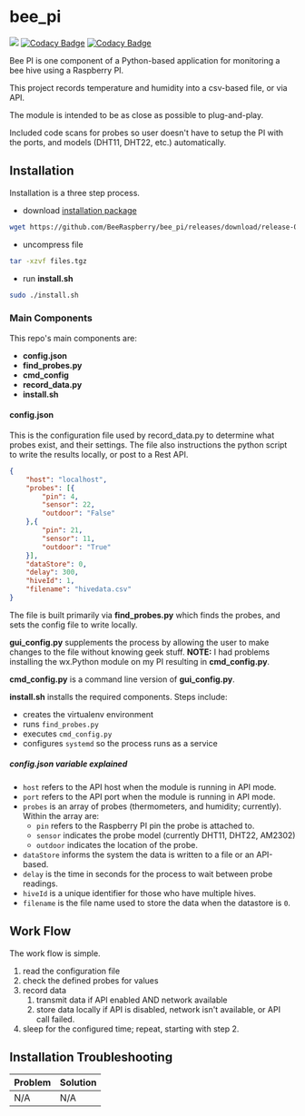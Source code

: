 # bee_pi
![](https://github.com/BeeRaspberry/bee_pi/workflows/build_and_package/badge.svg)
[![Codacy Badge](https://api.codacy.com/project/badge/Grade/0dd7ae717fb34eebaae1fd65b40ae881)](https://app.codacy.com/app/erikdeirdre/bee_pi?utm_source=github.com&utm_medium=referral&utm_content=BeeRaspberry/bee_pi&utm_campaign=Badge_Grade_Dashboard)
[![Codacy Badge](https://api.codacy.com/project/badge/Coverage/4cb8ef70df5243af80ed35039e965ba1)](https://www.codacy.com/manual/erikdeirdre/bee_pi?utm_source=github.com&utm_medium=referral&utm_content=BeeRaspberry/bee_pi&utm_campaign=Badge_Coverage)

Bee PI is one component of a Python-based application for monitoring a bee hive using a Raspberry PI.

This project records temperature and humidity into a csv-based file, or via API. 

The module is intended to be as close as possible to plug-and-play. 

Included code scans for probes so user doesn't have to setup the PI with the ports, and models (DHT11, DHT22, etc.) automatically.

## Installation
Installation is a three step process.

-  download [installation package](../../releases/download/release-0.1/files.tgz)
```bash
wget https://github.com/BeeRaspberry/bee_pi/releases/download/release-0.1/files.tgz
```
- uncompress file
```bash
tar -xzvf files.tgz
```
- run **install.sh**
```bash
sudo ./install.sh
```

### Main Components

This repo's main components are:
- **config.json**
- **find_probes.py**
- **cmd_config**
- **record_data.py**
- **install.sh**

#### config.json

This is the configuration file used by record_data.py to determine what probes exist, and their settings. The file also instructions the python script to write the results locally, or post to a Rest API.

```json
{
	"host": "localhost",
	"probes": [{
		"pin": 4,
		"sensor": 22,
		"outdoor": "False"
	},{
		"pin": 21,
		"sensor": 11,
		"outdoor": "True"	
	}],
	"dataStore": 0,
	"delay": 300,
	"hiveId": 1,
	"filename": "hivedata.csv"
}
```
The file is built primarily via **find_probes.py** which finds the probes, and sets the config file to write locally.

**gui_config.py** supplements the process by allowing the user to make changes to the file without knowing geek stuff. **NOTE:** I had problems installing the wx.Python module on my PI resulting in **cmd_config.py**.

**cmd_config.py** is a command line version of **gui_config.py**.

**install.sh** installs the required components. Steps include:
- creates the virtualenv environment
- runs `find_probes.py`
- executes `cmd_config.py`
- configures `systemd` so the process runs as a service
 
##### config.json variable explained
- `host` refers to the API host when the module is running in API mode.
- `port` refers to the API port when the module is running in API mode.
- `probes` is an array of probes (thermometers, and humidity; currently). Within the array are:
  - `pin` refers to the Raspberry PI pin the probe is attached to.
  - `sensor` indicates the probe model (currently DHT11, DHT22, AM2302)
  - `outdoor` indicates the location of the probe.
- `dataStore` informs the system the data is written to a file or an API-based.
- `delay` is the time in seconds for the process to wait between probe readings.
- `hiveId` is a unique identifier for those who have multiple hives.
- `filename` is the file name used to store the data when the datastore is `0`.

## Work Flow
The work flow is simple.
1. read the configuration file
2. check the defined probes for values
3. record data
   1. transmit data if API enabled AND network available
   2. store data locally if API is disabled, network isn't available, or API call failed.
4. sleep for the configured time; repeat, starting with step 2.

## Installation Troubleshooting

| Problem | Solution
| --- | ---
| N/A | N/A
